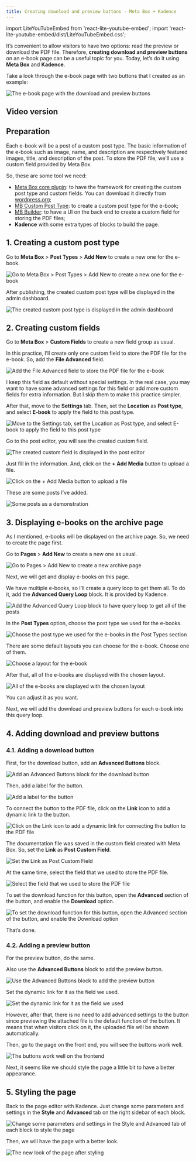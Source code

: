 ```yaml
---
title: Creating download and preview buttons - Meta Box + Kadence
---
```


import LiteYouTubeEmbed from 'react-lite-youtube-embed';
import 'react-lite-youtube-embed/dist/LiteYouTubeEmbed.css';

It’s convenient to allow visitors to have two options: read the preview or download the PDF file. Therefore, **creating download and preview buttons** on an e-book page can be a useful topic for you. Today, let’s do it using **Meta Box** and **Kadence**.

Take a look through the e-book page with two buttons that I created as an example:

![The e-book page with the download and preview buttons](https://i.imgur.com/yii7GKC.png)

## Video version

<LiteYouTubeEmbed id='plBdD3YUccI' />

## Preparation

Each e-book will be a post of a custom post type. The basic information of the e-book such as image, name, and description are respectively featured images, title, and description of the post. To store the PDF file, we'll use a custom field provided by Meta Box.

So, these are some tool we need:
* [Meta Box core plugin](https://wordpress.org/plugins/meta-box/): to have the framework for creating the custom post type and custom fields. You can download it directly from [wordpress.org](https://wordpress.org/plugins/meta-box/);
* [MB Custom Post Type](https://metabox.io/plugins/custom-post-type/): to create a custom post type for the e-book;
* [MB Builder](https://metabox.io/plugins/meta-box-builder/): to have a UI on the back end to create a custom field for storing the PDF files;
* **Kadence** with some extra types of blocks to build the page.

## 1. Creating a custom post type

Go to **Meta Box** > **Post Types** > **Add New** to create a new one for the e-book.

![Go to Meta Box > Post Types > Add New to create a new one for the e-book](https://i.imgur.com/yHPavUx.png)

After publishing, the created custom post type will be displayed in the admin dashboard.

![The created custom post type is displayed in the admin dashboard](https://i.imgur.com/nYUvFcu.png)

## 2. Creating custom fields

Go to **Meta Box** > **Custom Fields** to create a new field group as usual.

In this practice, I’ll create only one custom field to store the PDF file for the e-book. So, add the **File Advanced** field.

![Add the File Advanced field to store the PDF file for the e-book](https://i.imgur.com/sqyPi30.png)

I keep this field as default without special settings. In the real case, you may want to have some advanced settings for this field or add more custom fields for extra information. But I skip them to make this practice simpler.

After that, move to the **Settings** tab. Then, set the **Location** as **Post type**, and select **E-book** to apply the field to this post type.

![Move to the Settings tab, set the Location as Post type, and select E-book to apply the field to this post type](https://i.imgur.com/327JoTq.png)

Go to the post editor, you will see the created custom field.

![The created custom field is displayed in the post editor](https://i.imgur.com/RGaKs70.png)

Just fill in the information. And, click on the **+ Add Media** button to upload a file.

![Click on the + Add Media button to upload a file](https://i.imgur.com/ijXUfJD.png)

These are some posts I’ve added.

![Some posts as a demonstration](https://i.imgur.com/6rwEj9V.png)

## 3. Displaying e-books on the archive page

As I mentioned, e-books will be displayed on the archive page. So, we need to create the page first.

Go to **Pages** > **Add New** to create a new one as usual.

![Go to Pages > Add New to create a new archive page](https://i.imgur.com/wDtQbWh.png)

Next, we will get and display e-books on this page.

We have multiple e-books, so I’ll create a query loop to get them all. To do it, add the **Advanced Query Loop** block. It is provided by Kadence.

![Add the Advanced Query Loop block to have query loop to get all of the posts](https://i.imgur.com/QboSjy5.png)

In the **Post Types** option, choose the post type we used for the e-books.

![Choose the post type we used for the e-books in the Post Types section](https://i.imgur.com/5ARhXGS.png)

There are some default layouts you can choose for the e-book. Choose one of them.

![Choose a layout for the e-book](https://i.imgur.com/mXqBMKg.png)

After that, all of the e-books are displayed with the chosen layout.

![All of the e-books are displayed with the chosen layout](https://i.imgur.com/mb2LmGr.png)

You can adjust it as you want.

Next, we will add the download and preview buttons for each e-book into this query loop.

## 4. Adding download and preview buttons

### 4.1. Adding a download button

First, for the download button, add an **Advanced Buttons** block.

![Add an Advanced Buttons block for the download button](https://i.imgur.com/5ZPsR6O.png)

Then, add a label for the button.

![Add a label for the button](https://i.imgur.com/mQUjxDB.png)

To connect the button to the PDF file, click on the **Link** icon to add a dynamic link to the button.

![Click on the Link icon to add a dynamic link for connecting the button to the PDF file](https://i.imgur.com/P8nmPWR.png)

The documentation file was saved in the custom field created with Meta Box. So, set the **Link** as **Post Custom Field**.

![Set the Link as Post Custom Field](https://i.imgur.com/d4NZxvV.png)

At the same time, select the field that we used to store the PDF file.

![Select the field that we used to store the PDF file](https://i.imgur.com/GDlnXVA.png)

To set the download function for this button, open the **Advanced** section of the button, and enable the **Download** option.

![To set the download function for this button, open the Advanced section of the button, and enable the Download option](https://i.imgur.com/jQII2TJ.png)

That’s done.

### 4.2. Adding a preview button

For the preview button, do the same.

Also use the **Advanced Buttons** block to add the preview button.

![Use the Advanced Buttons block to add the preview button](https://i.imgur.com/dcpyj8d.png)

Set the dynamic link for it as the field we used.

![Set the dynamic link for it as the field we used](https://i.imgur.com/9vEKzJj.png)

However, after that, there is no need to add advanced settings to the button since previewing the attached file is the default function of the button. It means that when visitors click on it, the uploaded file will be shown automatically.

Then, go to the page on the front end, you will see the buttons work well.

![The buttons work well on the frontend](https://i.imgur.com/nkQKh6s.gif)

Next, it seems like we should style the page a little bit to have a better appearance.

## 5. Styling the page

Back to the page editor with Kadence. Just change some parameters and settings in the **Style** and **Advanced** tab on the right sidebar of each block.

![Change some parameters and settings in the Style and Advanced tab of each block to style the page](https://i.imgur.com/r8bI913.png)

Then, we will have the page with a better look.

![The new look of the page after styling](https://i.imgur.com/EzIuLeX.gif)
